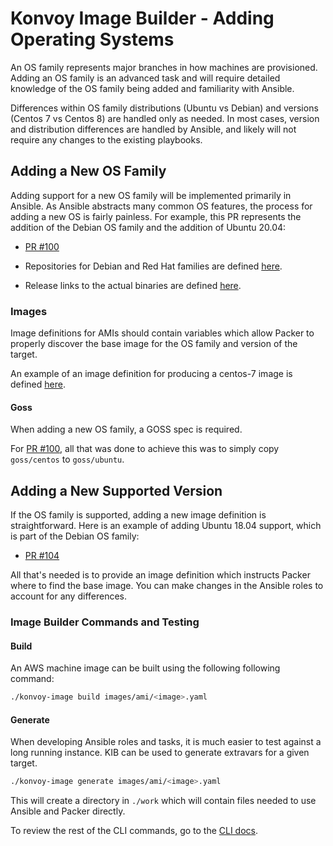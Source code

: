 # Konvoy Image Builder - Adding Operating Systems

An OS family represents major branches in how machines are provisioned. Adding an OS family is an advanced task and will require detailed knowledge of the OS family being added and familiarity with Ansible.

Differences within OS family distributions (Ubuntu vs Debian) and versions (Centos 7 vs Centos 8) are handled only as needed. In most cases, version and distribution differences are handled by Ansible, and likely will not require any changes to the existing playbooks.

## Adding a New OS Family

Adding support for a new OS family will be implemented primarily in Ansible. As Ansible abstracts many common OS features, the process for adding a new OS is fairly painless. For example, this PR represents the addition of the Debian OS family and the addition of Ubuntu 20.04:

- [PR #100](https://github.com/mesosphere/konvoy-image-builder/pull/100)

- Repositories for Debian and Red Hat families are defined [here](https://github.com/mesosphere/konvoy-image-builder/blob/main/ansible/group_vars/all/system.yaml#L1-L33).
- Release links to the actual binaries are defined [here](https://github.com/mesosphere/konvoy-image-builder/blob/main/ansible/group_vars/all/defaults.yaml#L55-L62).

### Images

Image definitions for AMIs should contain variables which allow Packer to properly discover the base image for the OS family and version of the target.

An example of an image definition for producing a centos-7 image is defined [here](https://github.com/mesosphere/konvoy-image-builder/blob/main/images/ami/centos-7.yaml).

#### Goss

When adding a new OS family, a GOSS spec is required.

For [PR #100](https://github.com/mesosphere/konvoy-image-builder/pull/100/files), all that was done to achieve this was to simply copy `goss/centos` to `goss/ubuntu`.

## Adding a New Supported Version

If the OS family is supported, adding a new image definition is straightforward. Here is an example of adding Ubuntu 18.04 support, which is part of the Debian OS family:

- [PR #104](https://github.com/mesosphere/konvoy-image-builder/pull/104)

All that's needed is to provide an image definition which instructs Packer where to find the base image. You can make changes in the Ansible roles to account for any differences.

### Image Builder Commands and Testing

#### Build

An AWS machine image can be built using the following following command:

```sh
./konvoy-image build images/ami/<image>.yaml
```

#### Generate

When developing Ansible roles and tasks, it is much easier to test against a long running instance. KIB can be used to generate extravars for a given target.

```sh
./konvoy-image generate images/ami/<image>.yaml
```

This will create a directory in `./work` which will contain files needed to use Ansible and Packer directly.

To review the rest of the CLI commands, go to the [CLI docs](../cli).
